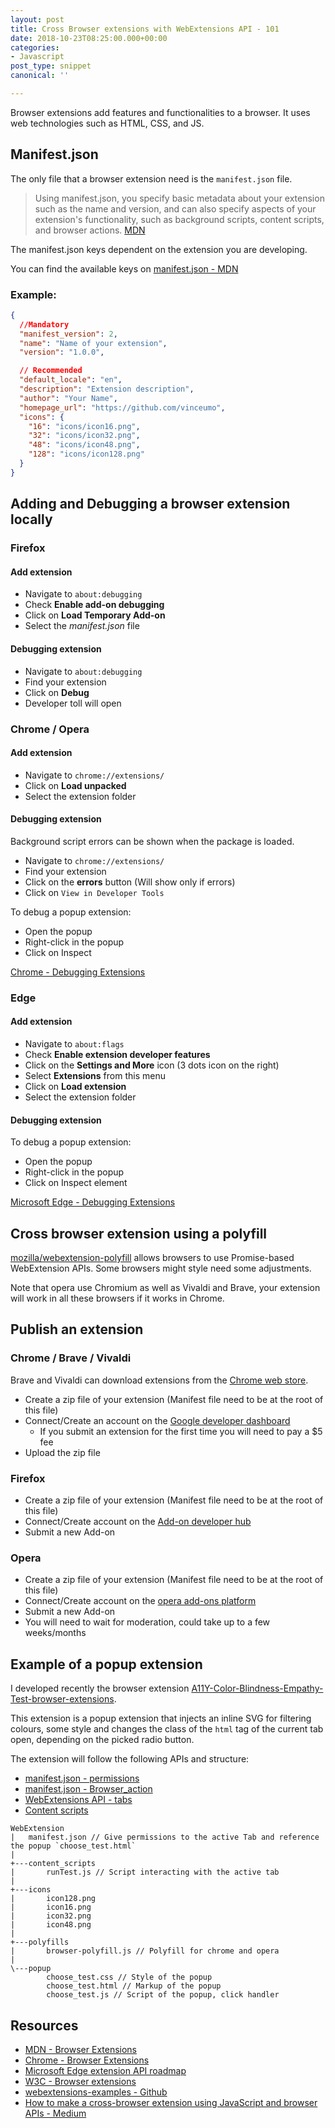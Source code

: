 ```yaml
---
layout: post
title: Cross Browser extensions with WebExtensions API - 101
date: 2018-10-23T08:25:00.000+00:00
categories:
- Javascript
post_type: snippet
canonical: ''

---
```

Browser extensions add features and functionalities to a browser. It uses web technologies such as HTML, CSS, and JS.

## Manifest.json

The only file that a browser extension need is the `manifest.json` file.

> Using manifest.json, you specify basic metadata about your extension such as the name and version, and can also specify aspects of your extension's functionality, such as background scripts, content scripts, and browser actions.
> [MDN](https://developer.mozilla.org/en-US/docs/Mozilla/Add-ons/WebExtensions/manifest.json)

The manifest.json keys dependent on the extension you are developing.

You can find the available keys on [manifest.json - MDN](https://developer.mozilla.org/en-US/docs/Mozilla/Add-ons/WebExtensions/manifest.json)

### Example:

```json
{
  //Mandatory
  "manifest_version": 2,
  "name": "Name of your extension",
  "version": "1.0.0",

  // Recommended
  "default_locale": "en",
  "description": "Extension description",
  "author": "Your Name",
  "homepage_url": "https://github.com/vinceumo",
  "icons": {
    "16": "icons/icon16.png",
    "32": "icons/icon32.png",
    "48": "icons/icon48.png",
    "128": "icons/icon128.png"
  }
}
```

## Adding and Debugging a browser extension locally

### Firefox

#### Add extension

- Navigate to `about:debugging`
- Check **Enable add-on debugging**
- Click on **Load Temporary Add-on**
- Select the _manifest.json_ file

#### Debugging extension

- Navigate to `about:debugging`
- Find your extension
- Click on **Debug**
- Developer toll will open

### Chrome / Opera

#### Add extension

- Navigate to `chrome://extensions/`
- Click on **Load unpacked**
- Select the extension folder

#### Debugging extension

Background script errors can be shown when the package is loaded.

- Navigate to `chrome://extensions/`
- Find your extension
- Click on the **errors** button (Will show only if errors)
- Click on `View in Developer Tools`

To debug a popup extension:

- Open the popup
- Right-click in the popup
- Click on Inspect

[Chrome - Debugging Extensions](https://developer.chrome.com/extensions/tut_debugging)

### Edge

#### Add extension

- Navigate to `about:flags`
- Check **Enable extension developer features**
- Click on the **Settings and More** icon (3 dots icon on the right)
- Select **Extensions** from this menu
- Click on **Load extension**
- Select the extension folder

#### Debugging extension

To debug a popup extension:

- Open the popup
- Right-click in the popup
- Click on Inspect element

[Microsoft Edge - Debugging Extensions](https://docs.microsoft.com/en-us/microsoft-edge/extensions/guides/debugging-extensions)

## Cross browser extension using a polyfill

[mozilla/webextension-polyfill](https://github.com/mozilla/webextension-polyfill) allows browsers to use Promise-based WebExtension APIs. Some browsers might style need some adjustments.

Note that opera use Chromium as well as Vivaldi and Brave, your extension will work in all these browsers if it works in Chrome.

## Publish an extension

### Chrome / Brave / Vivaldi

Brave and Vivaldi can download extensions from the [Chrome web store](https://chrome.google.com/).

- Create a zip file of your extension (Manifest file need to be at the root of this file)
- Connect/Create an account on the [Google developer dashboard](https://chrome.google.com/webstore/developer/dashboard)
  - If you submit an extension for the first time you will need to pay a $5 fee
- Upload the zip file

### Firefox

- Create a zip file of your extension (Manifest file need to be at the root of this file)
- Connect/Create account on the [Add-on developer hub](https://addons.mozilla.org/en-US/developers/)
- Submit a new Add-on

### Opera

- Create a zip file of your extension (Manifest file need to be at the root of this file)
- Connect/Create account on the [opera add-ons platform](https://addons.opera.com/developer/)
- Submit a new Add-on
- You will need to wait for moderation, could take up to a few weeks/months

## Example of a popup extension

I developed recently the browser extension [A11Y-Color-Blindness-Empathy-Test-browser-extensions](https://github.com/vinceumo/A11Y-Color-Blindness-Empathy-Test-browser-extensions).

This extension is a popup extension that injects an inline SVG for filtering colours, some style and changes the class of the `html` tag of the current tab open, depending on the picked radio button.

The extension will follow the following APIs and structure:

- [manifest.json - permissions](https://developer.mozilla.org/en-US/docs/Mozilla/Add-ons/WebExtensions/manifest.json/permissions)
- [manifest.json - Browser_action](https://developer.mozilla.org/en-US/docs/Mozilla/Add-ons/WebExtensions/manifest.json/browser_action)
- [WebExtensions API - tabs](https://developer.mozilla.org/en-US/docs/Mozilla/Add-ons/WebExtensions/API/tabs)
- [Content scripts](https://developer.mozilla.org/en-US/docs/Mozilla/Add-ons/WebExtensions/Content_scripts)

```
WebExtension
|   manifest.json // Give permissions to the active Tab and reference the popup `choose_test.html`
|
+---content_scripts
|       runTest.js // Script interacting with the active tab
|
+---icons
|       icon128.png
|       icon16.png
|       icon32.png
|       icon48.png
|
+---polyfills
|       browser-polyfill.js // Polyfill for chrome and opera
|
\---popup
        choose_test.css // Style of the popup
        choose_test.html // Markup of the popup
        choose_test.js // Script of the popup, click handler
```

## Resources

- [MDN - Browser Extensions](https://developer.mozilla.org/en-US/docs/Mozilla/Add-ons/WebExtensions)
- [Chrome - Browser Extensions](https://developer.chrome.com/extensions)
- [Microsoft Edge extension API roadmap](https://docs.microsoft.com/en-us/microsoft-edge/extensions/api-support/extension-api-roadmap)
- [W3C - Browser extensions](https://www.w3.org/community/browserext/)
- [webextensions-examples - Github](https://github.com/mdn/webextensions-examples)
- [How to make a cross-browser extension using JavaScript and browser APIs - Medium](https://medium.freecodecamp.org/how-to-make-a-cross-browser-extension-using-javascript-and-browser-apis-355c001cebba)